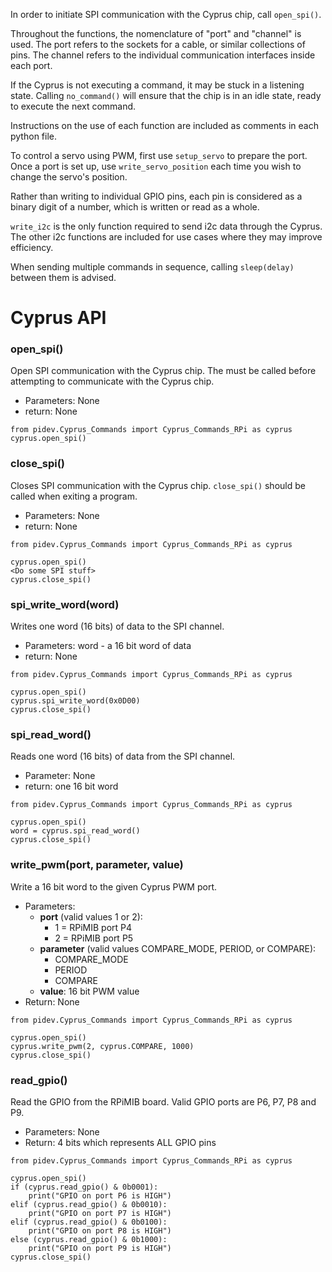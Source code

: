 In order to initiate SPI communication with the Cyprus chip, call `open_spi()`.

Throughout the functions, the nomenclature of "port" and "channel" is used. The port refers to the sockets for a cable,
or similar collections of pins. The channel refers to the individual communication interfaces inside each port.

If the Cyprus is not executing a command, it may be stuck in a listening state. Calling `no_command()` will ensure that
the chip is in an idle state, ready to execute the next command.

Instructions on the use of each function are included as comments in each python file.

To control a servo using PWM, first use `setup_servo` to prepare the port. Once a port is set up, use 
`write_servo_position` each time you wish to change the servo's position.

Rather than writing to individual GPIO pins, each pin is considered as a binary digit of a number, which is written or
read as a whole.

`write_i2c` is the only function required to send i2c data through the Cyprus. The other i2c functions are included for
use cases where they may improve efficiency.

When sending multiple commands in sequence, calling `sleep(delay)` between them is advised.

# Cyprus API

### open_spi()
Open SPI communication with the Cyprus chip. The must be called before attempting to communicate with the Cyprus chip.
* Parameters: None
* return: None
```
from pidev.Cyprus_Commands import Cyprus_Commands_RPi as cyprus
cyprus.open_spi()
```

### close_spi()
Closes SPI communication with the Cyprus chip. `close_spi()` should be called when exiting a program.
* Parameters: None
* return: None
```
from pidev.Cyprus_Commands import Cyprus_Commands_RPi as cyprus

cyprus.open_spi()
<Do some SPI stuff>
cyprus.close_spi()
```

### spi_write_word(word)
Writes one word (16 bits) of data to the SPI channel.
* Parameters: word - a 16 bit word of data
* return: None
```
from pidev.Cyprus_Commands import Cyprus_Commands_RPi as cyprus

cyprus.open_spi()
cyprus.spi_write_word(0x0D00)
cyprus.close_spi()
```

### spi_read_word()
Reads one word (16 bits) of data from the SPI channel.
* Parameter: None
* return: one 16 bit word
```
from pidev.Cyprus_Commands import Cyprus_Commands_RPi as cyprus

cyprus.open_spi()
word = cyprus.spi_read_word()
cyprus.close_spi()
```
### write_pwm(port, parameter, value)
Write a 16 bit word to the given Cyprus PWM port.  

* Parameters:
    - **port** (valid values 1 or 2):
        - 1 = RPiMIB port P4
        - 2 = RPiMIB port P5
    - **parameter** (valid values COMPARE_MODE, PERIOD, or COMPARE):
        - COMPARE_MODE
        - PERIOD
        - COMPARE
    - **value**: 16 bit PWM value
* Return: None
```
from pidev.Cyprus_Commands import Cyprus_Commands_RPi as cyprus

cyprus.open_spi()
cyprus.write_pwm(2, cyprus.COMPARE, 1000)
cyprus.close_spi()
```
### read_gpio()
Read the GPIO from the RPiMIB board. Valid GPIO ports are P6, P7, P8 and P9.
* Parameters: None
* Return: 4 bits which represents ALL GPIO pins
```
from pidev.Cyprus_Commands import Cyprus_Commands_RPi as cyprus

cyprus.open_spi()
if (cyprus.read_gpio() & 0b0001):
    print("GPIO on port P6 is HIGH")
elif (cyprus.read_gpio() & 0b0010):
    print("GPIO on port P7 is HIGH")
elif (cyprus.read_gpio() & 0b0100):
    print("GPIO on port P8 is HIGH")
else (cyprus.read_gpio() & 0b1000):
    print("GPIO on port P9 is HIGH")
cyprus.close_spi()
```
 

